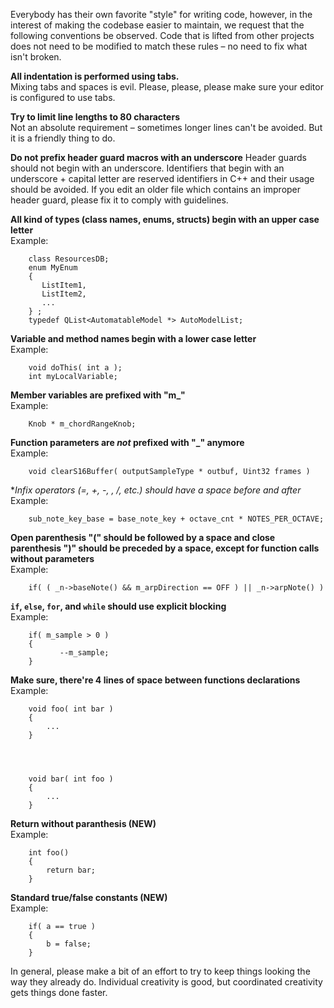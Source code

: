 Everybody has their own favorite "style" for writing code, however, in the interest of making the codebase easier to maintain, we request that the following conventions be observed. Code that is lifted from other projects does not need to be modified to match these rules – no need to fix what isn't broken.

**All indentation is performed using tabs.**  
Mixing tabs and spaces is evil. Please, please, please make sure your editor is configured to use tabs.

**Try to limit line lengths to 80 characters**  
Not an absolute requirement – sometimes longer lines can't be avoided. But it is a friendly thing to do.

**Do not prefix header guard macros with an underscore** 
Header guards should not begin with an underscore. Identifiers that begin with an underscore + capital letter are reserved identifiers in C++ and their usage should be avoided. If you edit an older file which contains an improper header guard, please fix it to comply with guidelines.

**All kind of types (class names, enums, structs) begin with an upper case letter**  
Example:

```
	class ResourcesDB;
	enum MyEnum
	{
	   ListItem1,
	   ListItem2,
	   ...
	} ;
	typedef QList<AutomatableModel *> AutoModelList;
```

**Variable and method names begin with a lower case letter**  
Example:
```
	void doThis( int a );
	int myLocalVariable;
```

**Member variables are prefixed with "m_"**  
Example:
```
	Knob * m_chordRangeKnob;
```
**Function parameters are _not_ prefixed with "_" anymore**  
Example:
```
	void clearS16Buffer( outputSampleType * outbuf, Uint32 frames )
```
**Infix operators (=, +, -, *, /, etc.) should have a space before and after**  
Example:
```
	sub_note_key_base = base_note_key + octave_cnt * NOTES_PER_OCTAVE;
```
**Open parenthesis "(" should be followed by a space and close parenthesis ")" should be preceded by a space, except for function calls without parameters**  
Example:
```
	if( ( _n->baseNote() && m_arpDirection == OFF ) || _n->arpNote() )
```
**`if`, `else`, `for`, and `while` should use explicit blocking**  
Example:
```
	if( m_sample > 0 )
	{
	       --m_sample;
	}
```
**Make sure, there're 4 lines of space between functions declarations**  
Example:
```
	void foo( int bar )
	{
		...
	}
	
	
	
	
	void bar( int foo )
	{
		...
	}
```
**Return without paranthesis (NEW)**  
Example:
```
	int foo()
	{
		return bar;
	}
```

**Standard true/false constants (NEW)**  
Example:
```
	if( a == true )
	{
		b = false;
	}
```

In general, please make a bit of an effort to try to keep things looking the way they already do. Individual creativity is good, but coordinated creativity gets things done faster.